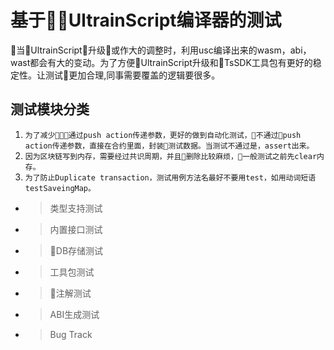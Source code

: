 # 基于UltrainScript编译器的测试

当UltrainScript升级或作大的调整时，利用usc编译出来的wasm，abi，wast都会有大的变动。为了方便UltrainScript升级和TsSDK工具包有更好的稳定性。让测试更加合理,同事需要覆盖的逻辑要很多。

## 测试模块分类
1. `为了减少通过push action传递参数，更好的做到自动化测试，不通过push action传递参数，直接在合约里面，封装测试数据。当测试不通过是，assert出来。`
2. `因为区块链写到内存，需要经过共识周期，并且删除比较麻烦，一般测试之前先clear内存。`
3. `为了防止Duplicate transaction，测试用例方法名最好不要用test，如用动词短语testSaveingMap。`
- > 类型支持测试

- > 内置接口测试

- > DB存储测试

- > 工具包测试

- > 注解测试

- > ABI生成测试

- > Bug Track

